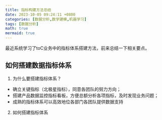 ```yaml
---
title: 指标构建方法总结
date: 2023-10-05 09:24:11 +0800
categories: [数据分析,数学建模,机器学习]
tags: [数据分析]
math: true
mermaid: true
---
```


最近系统学习了toC业务中的指标体系搭建方法，前来总结一下相关要点。

## 如何搭建数据指标体系
1. 为什么要搭建指标体系？
+ 确立关键指标（北极星指标），同意各团队的努力方向；
+ 搭建产品数据监控指标看板，方便总额分析各项指标，及时发现业务问题；
+ 成熟的指标体系可以高效地位各部门各团队提供数据支持

2. 如何搭建指标体系

